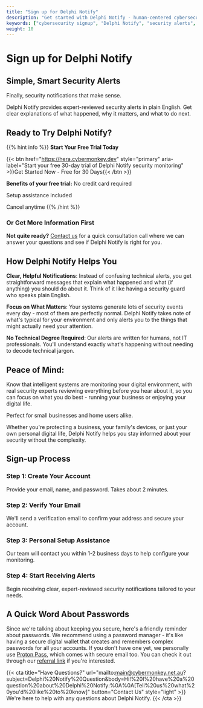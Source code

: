 ```yaml
---
title: "Sign up for Delphi Notify"
description: "Get started with Delphi Notify - human-centered cybersecurity alerts that make sense. Clear, helpful security notifications reviewed by real experts."
keywords: ["cybersecurity signup", "Delphi Notify", "security alerts", "cybersecurity monitoring"]
weight: 10
---
```


# Sign up for Delphi Notify

## Simple, Smart Security Alerts
Finally, security notifications that make sense.

Delphi Notify provides expert-reviewed security alerts in plain English. Get clear explanations of what happened, why it matters, and what to do next.

## Ready to Try Delphi Notify?

{{% hint info %}}
**Start Your Free Trial Today**

{{< btn href="https://hera.cybermonkey.dev" style="primary" aria-label="Start your free 30-day trial of Delphi Notify security monitoring" >}}Get Started Now - Free for 30 Days{{< /btn >}}

**Benefits of your free trial:**
No credit card required

Setup assistance included

Cancel anytime
{{% /hint %}}

### Or Get More Information First
**Not quite ready?** [Contact us](mailto:main@cybermonkey.net.au?subject=Delphi%20Notify%20Information%20Request&body=Hi!%20I'd%20like%20to%20learn%20more%20about%20Delphi%20Notify.%20Please%20tell%20me%20about:%0A%0A-%20Pricing%20and%20plans%0A-%20How%20it%20works%20for%20my%20situation%0A-%20Implementation%20process%0A%0AMyself/My%20Business:%0A[Tell%20us%20a%20bit%20about%20what%20you're%20protecting]) for a quick consultation call where we can answer your questions and see if Delphi Notify is right for you.

## How Delphi Notify Helps You

**Clear, Helpful Notifications**: Instead of confusing technical alerts, you get straightforward messages that explain what happened and what (if anything) you should do about it. Think of it like having a security guard who speaks plain English.

**Focus on What Matters**: Your systems generate lots of security events every day - most of them are perfectly normal. Delphi Notify takes note of what's typical for your environment and only alerts you to the things that might actually need your attention.

**No Technical Degree Required**: Our alerts are written for humans, not IT professionals. You'll understand exactly what's happening without needing to decode technical jargon.

## Peace of Mind: 
Know that intelligent systems are monitoring your digital environment, with real security experts reviewing everything before you hear about it, so you can focus on what you do best - running your business or enjoying your digital life.

Perfect for small businesses and home users alike.

Whether you're protecting a business, your family's devices, or just your own personal digital life, Delphi Notify helps you stay informed about your security without the complexity.



## Sign-up Process

### Step 1: Create Your Account
Provide your email, name, and password. Takes about 2 minutes.

### Step 2: Verify Your Email
We'll send a verification email to confirm your address and secure your account.

### Step 3: Personal Setup Assistance
Our team will contact you within 1-2 business days to help configure your monitoring.

### Step 4: Start Receiving Alerts
Begin receiving clear, expert-reviewed security notifications tailored to your needs.

## A Quick Word About Passwords
Since we're talking about keeping you secure, here's a friendly reminder about passwords. We recommend using a password manager - it's like having a secure digital wallet that creates and remembers complex passwords for all your accounts.
If you don't have one yet, we personally use [Proton Pass](https://proton.me/pass), which comes with secure email too. You can check it out through our [referral link](https://pr.tn/ref/KF4YS3NCHZ4G) if you're interested.


{{< cta 
  title="Have Questions?" 
  url="mailto:main@cybermonkey.net.au?subject=Delphi%20Notify%20Question&body=Hi!%20I%20have%20a%20question%20about%20Delphi%20Notify:%0A%0A[Tell%20us%20what%20you'd%20like%20to%20know]" 
  button="Contact Us"
  style="light" >}}
We're here to help with any questions about Delphi Notify.
{{< /cta >}}